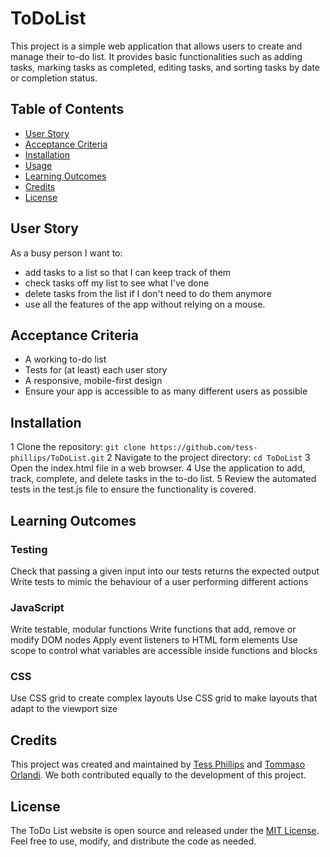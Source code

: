 # ToDoList

This project is a simple web application that allows users to create and manage their to-do list. It provides basic functionalities such as adding tasks, marking tasks as completed, editing tasks, and sorting tasks by date or completion status.

## Table of Contents

- [User Story](#user-story)
- [Acceptance Criteria](#criteria)
- [Installation](#installation)
- [Usage](#usage)
- [Learning Outcomes](#outcomes)
- [Credits](#credits)
- [License](#license)

## User Story <a name="user-story"></a>

As a busy person I want to:

- add tasks to a list so that I can keep track of them
- check tasks off my list to see what I've done
- delete tasks from the list if I don't need to do them anymore
- use all the features of the app without relying on a mouse.

## Acceptance Criteria <a name="criteria"></a>

- A working to-do list
- Tests for (at least) each user story
- A responsive, mobile-first design
- Ensure your app is accessible to as many different users as possible

## Installation <a name="installatoin"></a>

1 Clone the repository: `git clone https://github.com/tess-phillips/ToDoList.git`
2 Navigate to the project directory: `cd ToDoList`
3 Open the index.html file in a web browser.
4 Use the application to add, track, complete, and delete tasks in the to-do list.
5 Review the automated tests in the test.js file to ensure the functionality is covered.

## Learning Outcomes <a name="outcomes"></a>

### Testing

Check that passing a given input into our tests returns the expected output
Write tests to mimic the behaviour of a user performing different actions

### JavaScript

Write testable, modular functions
Write functions that add, remove or modify DOM nodes
Apply event listeners to HTML form elements
Use scope to control what variables are accessible inside functions and blocks

### CSS

Use CSS grid to create complex layouts
Use CSS grid to make layouts that adapt to the viewport size

## Credits <a name="credits"></a>

This project was created and maintained by [Tess Phillips](https://github.com/tess-phillips) and [Tommaso Orlandi](https://github.com/benante). We both contributed equally to the development of this project.
<a name=""></a>

## License <a name="license"></a>

The ToDo List website is open source and released under the [MIT License](https://mit-license.org/). Feel free to use, modify, and distribute the code as needed.
